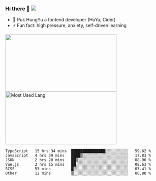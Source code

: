 ### Hi there 👋   ![](https://komarev.com/ghpvc/?username=trojan0523&color=ff69b4&label=PV+Since+2020-1-1)

 - 🔭 Puk HungYu a fontend developer (HuYa, Cider)
 - ⚡ Fun fact: high pressure, anxiety, self-driven learning 

 <img align="left" width="350px" height="180px" src="https://github-readme-stats.vercel.app/api?username=trojan0523&show_icons=true&icon_color=199861&count_private=true" />
 
 <img width="350px" height="165px" alt="Most Used Lang" src="https://github-readme-stats.vercel.app/api/top-langs/?username=trojan0523&layout=compact"/>
 

 <!--START_SECTION:waka-->

```text
TypeScript   15 hrs 34 mins  ███████████████░░░░░░░░░░   59.62 %
JavaScript   4 hrs 39 mins   ████▒░░░░░░░░░░░░░░░░░░░░   17.83 %
JSON         2 hrs 20 mins   ██▒░░░░░░░░░░░░░░░░░░░░░░   08.96 %
Vue.js       2 hrs 15 mins   ██░░░░░░░░░░░░░░░░░░░░░░░   08.63 %
SCSS         53 mins         █░░░░░░░░░░░░░░░░░░░░░░░░   03.41 %
Other        12 mins         ▒░░░░░░░░░░░░░░░░░░░░░░░░   00.80 %
```

<!--END_SECTION:waka-->

 
<!--
**Trojan0523/Trojan0523** is a ✨ _special_ ✨ repository because its `README.md` (this file) appears on your GitHub profile.

Here are some ideas to get you started:

- 👯 looking to collaborate on where? i don`t know
- 🤔 I’m looking for help with ...
- 💬 Ask me about ...
- 📫 How to reach me: ...
- 😄 Pronouns: ...
- ⚡ Fun fact: ...
![](https://komarev.com/ghpvc/?username=trojan0523)
-->
